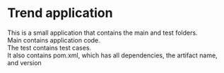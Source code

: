 # Trend application

This is a small application that contains the main and test folders.  
Main contains application code.  
The test contains test cases.  
It also contains pom.xml, which has all dependencies, the artifact name, and version

